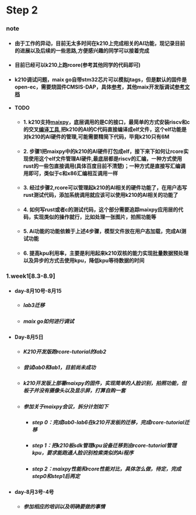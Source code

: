 # Step 2


### note
  - #### 由于工作的异动，目前无太多时间在k210上完成相关的AI功能，现记录目前的进展以及后续的一些思路,方便感兴趣的同学可以接着完成
  - #### 目前已经可以k210上跑rcore(参考其他同学的代码即可)
  - #### k210调试问题，maix go自带stm32芯片可以模拟jtags，但是默认的固件是open-ec，需要烧固件CMSIS-DAP，具体[参考](https://cn.maixpy.sipeed.com/dev/zh/develop_kit_board/get_hardware.html?h=调试)，其他maix开发版调试[参考文档](https://cn.maixpy.sipeed.com/dev/zh/develop_kit_board/get_hardware.html?h=调试)
  - #### TODO
    - #### 1. k210支持[maixpy](https://github.com/sipeed/MaixPy)，底层调用的是C的接口，最简单的方式安装riscv和c的交叉[编译工具](https://github.com/riscv/riscv-gnu-toolchain),把k210的AI的C代码直接编译成elf文件，这个elf功能是对k210的AI硬件的管理,可能需要精简下代码，毕竟k210只有6M
    - #### 2. 步骤1把maixpy中的k210的AI硬件打包成elf，接下来下如何让rcore实现使用这个elf文件管理AI硬件,最底层都是riscv的汇编，一种方式使用rust的一些包直接调用(具体百度目前不清楚)；一种方式是直接写汇编调用即可，类似于c和x86汇编相互调用一样
    - #### 3. 经过步骤2,rcore可以管理起k210的AI相关的硬件功能了，在用户态写rust测试代码，添加系统调用就应该可以使用k210的AI相关的功能了
    - #### 4. 如何写rust或者c的测试代码，这个部分需要追踪maixpy应用层的代码，实现类似的操作就行，比如处理一张图片，拍照功能等
    - #### 5. Ai功能的功能依赖于上述4步骤，模型文件放在用户态加载，完成AI测试功能
    - #### 6. 提高kpu利用率，主要是利用起来k210双核的能力实现批量数据预处理以及异步的方式去使用kpu，降低kpu等待数据的时间

### 1.week1[8.3-8.9]

  - #### day-8月10号-8月15
    * ##### lab3迁移
    * ##### maix go如何进行调试
  
  - #### Day-8月5日
    * ##### K210开发版跑rcore-tutorial的lab2
    * ##### 尝试lab0和lab1，目前尚未成功
    * ##### k210开发版上部署maixpy的固件，实现简单的人脸识别，拍照功能，但板子并没有摄像头以及显示屏，打算自购一套
    * ##### 参加关于maixpy会议，拆分计划如下
      + ##### step 0：完成lab0-lab6在k210开发板的迁移，完成rcore-tutorial迁移
      + ##### step 1：把k210板sdk管理kpu设备迁移到由rcore-tutorial管理kpu，要求能跑通人脸识别检索类似的Ai程序
      + ##### step 2：maixpy性能和rcore性能对比，具体怎么做，待定，完成step0和step1后再定
  - #### day-8月3号-4号
    * ##### 参加相应的培训以及明确要做的事情
      
  <!-- - #### Day-7月5日
    * #####  rust视频观看(B站令狐一冲)
  - #### Day-7月6日
    * #####  rust by example(1-12章学习)
  - #### Day-7月7日
    * #####  rust by example(完成)
    * #####  rustlings(70%完成)
  - #### Day-7月8日
    * #####  完成rustlings，对option，result理解不是很好，需要多练习下相关编程的代码
    * #####  RISC-V指令集的学习以及riscv-tools安装，尚未安装成功
  - #### Day-7月9日
    * #####  RISC-V指令集的学习以及riscv-tools安装，编译成功，目前汇编感觉问题不大，卡在如何riscv汇编输出字符串到屏幕上，待解决
  - #### Day-7月10日
    * #####  RISC-V指令集的学习,不清楚riscv汇编如何向屏幕输出字符串，目前已经提了issue
    * #####  rust15道题，目前做了4道，视频学习资料已经看完，我计划是两周内完成riscv汇编学习已经rust相关练习题
      - ###### 1.[链表，静态双向链表，动态双向链表实现](https://github.com/shiweiwww/rcore/tree/master/exercis/exe1)
      - ###### 2.[栈和队列实现](https://github.com/shiweiwww/rcore/tree/master/exercis/exe2)
      - ###### 3.[一个简单的统计引擎](https://github.com/shiweiwww/rcore/tree/master/exercis/exe3)
      - ###### 4.[输入输出和文件](https://github.com/shiweiwww/rcore/tree/master/exercis/exe4) -->
